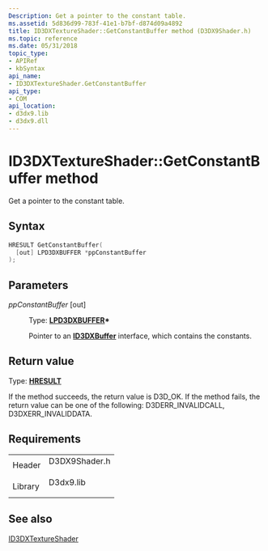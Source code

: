 ```yaml
---
Description: Get a pointer to the constant table.
ms.assetid: 5d836d99-783f-41e1-b7bf-d874d09a4892
title: ID3DXTextureShader::GetConstantBuffer method (D3DX9Shader.h)
ms.topic: reference
ms.date: 05/31/2018
topic_type: 
- APIRef
- kbSyntax
api_name: 
- ID3DXTextureShader.GetConstantBuffer
api_type: 
- COM
api_location: 
- d3dx9.lib
- d3dx9.dll
---
```


# ID3DXTextureShader::GetConstantBuffer method

Get a pointer to the constant table.

## Syntax


```C++
HRESULT GetConstantBuffer(
  [out] LPD3DXBUFFER *ppConstantBuffer
);
```



## Parameters

<dl> <dt>

*ppConstantBuffer* \[out\]
</dt> <dd>

Type: **[**LPD3DXBUFFER**](id3dxbuffer.md)\***

Pointer to an [**ID3DXBuffer**](id3dxbuffer.md) interface, which contains the constants.

</dd> </dl>

## Return value

Type: **[**HRESULT**](https://msdn.microsoft.com/library/Bb401631(v=MSDN.10).aspx)**

If the method succeeds, the return value is D3D\_OK. If the method fails, the return value can be one of the following: D3DERR\_INVALIDCALL, D3DXERR\_INVALIDDATA.

## Requirements



|                    |                                                                                          |
|--------------------|------------------------------------------------------------------------------------------|
| Header<br/>  | <dl> <dt>D3DX9Shader.h</dt> </dl> |
| Library<br/> | <dl> <dt>D3dx9.lib</dt> </dl>     |



## See also

<dl> <dt>

[ID3DXTextureShader](id3dxtextureshader.md)
</dt> </dl>

 

 




